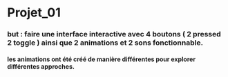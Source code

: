 # Projet_01

### but : faire une interface interactive avec 4 boutons ( 2 pressed 2 toggle ) ainsi que 2 animations et 2 sons fonctionnable. 
#### les animations ont été créé de manière différentes pour explorer différentes approches. 
                                
